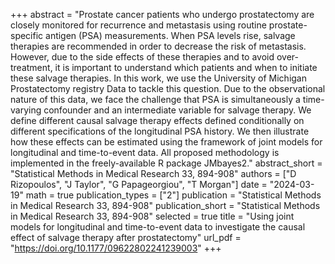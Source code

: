 +++
abstract = "Prostate cancer patients who undergo prostatectomy are closely monitored for recurrence and metastasis using routine prostate-specific antigen (PSA) measurements. When PSA levels rise, salvage therapies are recommended in order to decrease the risk of metastasis. However, due to the side effects of these therapies and to avoid over-treatment, it is important to understand which patients and when to initiate these salvage therapies. In this work, we use the University of Michigan Prostatectomy registry Data to tackle this question. Due to the observational nature of this data, we face the challenge that PSA is simultaneously a time-varying confounder and an intermediate variable for salvage therapy. We define different causal salvage therapy effects defined conditionally on different specifications of the longitudinal PSA history. We then illustrate how these effects can be estimated using the framework of joint models for longitudinal and time-to-event data. All proposed methodology is implemented in the freely-available R package JMbayes2."
abstract_short = "Statistical Methods in Medical Research 33, 894-908"
authors = ["D Rizopoulos", "J Taylor", "G Papageorgiou", "T Morgan"]
date = "2024-03-19"
math = true
publication_types = ["2"]
publication = "Statistical Methods in Medical Research 33, 894-908"
publication_short = "Statistical Methods in Medical Research 33, 894-908"
selected = true
title = "Using joint models for longitudinal and time-to-event data to investigate the causal effect of salvage therapy after prostatectomy"
url_pdf = "https://doi.org/10.1177/09622802241239003"
+++